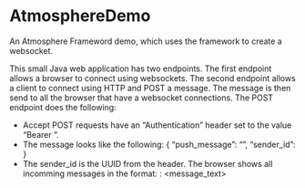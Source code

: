 # AtmosphereDemo
An Atmosphere Frameword demo, which uses the framework to create a websocket.

This small Java web application has two endpoints. The first endpoint allows a
browser to connect using websockets. The second endpoint allows a client to connect using
HTTP and POST a message. The message is then send to all the browser that have a
websocket connections.
The POST endpoint does the following:
- Accept POST requests have an “Authentication” header set to the value “Bearer <UUID>”.
- The message looks like the following:
 {
 “push_message”: “<message text>”,
 “sender_id”: <UUID>
 }
- The sender_id is the UUID from the header.
The browser shows all incomming messages in the format:
<UUID>: <message_text>

